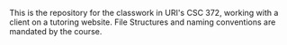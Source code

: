 This is the repository for the classwork in URI's CSC 372, working with a client on a tutoring website. File Structures and 
naming conventions are mandated by the course.
